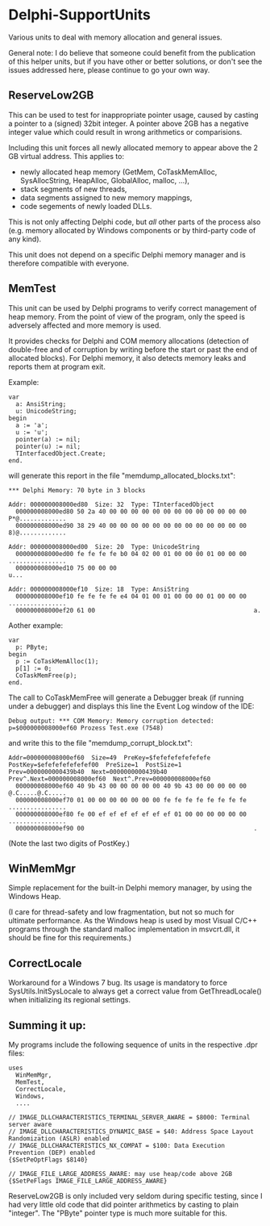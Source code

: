 # Delphi-SupportUnits
Various units to deal with memory allocation and general issues.


General note:
I do believe that someone could benefit from the publication of this helper units, but if you have other or better solutions, or don't see
the issues addressed here, please continue to go your own way.


## ReserveLow2GB

This can be used to test for inappropriate pointer usage, caused by casting a pointer to a (signed) 32bit integer. A pointer above 2GB
has a negative integer value which could result in wrong arithmetics or comparisions.

Including this unit forces all newly allocated memory to appear above the 2 GB virtual address. This applies to:
  - newly allocated heap memory (GetMem, CoTaskMemAlloc, SysAllocString, HeapAlloc, GlobalAlloc, malloc, ...),
  - stack segments of new threads,
  - data segments assigned to new memory mappings,
  - code segements of newly loaded DLLs.

This is not only affecting Delphi code, but *all* other parts of the process also (e.g. memory allocated by Windows components or by
third-party code of any kind).

This unit does not depend on a specific Delphi memory manager and is therefore compatible with everyone.


## MemTest

This unit can be used by Delphi programs to verify correct management of heap memory. From the point of view of the program,
only the speed is adversely affected and more memory is used.

It provides checks for Delphi and COM memory allocations (detection of double-free and of corruption by writing before the start or
past the end of allocated blocks).
For Delphi memory, it also detects memory leaks and reports them at program exit.

Example:

```
var
  a: AnsiString;
  u: UnicodeString;
begin
  a := 'a';
  u := 'u';
  pointer(a) := nil;
  pointer(u) := nil;
  TInterfacedObject.Create;
end.
```

will generate this report in the file "memdump_allocated_blocks.txt":

```
*** Delphi Memory: 70 byte in 3 blocks

Addr: 000000008000ed80  Size: 32  Type: TInterfacedObject
  000000008000ed80 50 2a 40 00 00 00 00 00 00 00 00 00 00 00 00 00  P*@.............
  000000008000ed90 38 29 40 00 00 00 00 00 00 00 00 00 00 00 00 00  8)@.............

Addr: 000000008000ed00  Size: 20  Type: UnicodeString
  000000008000ed00 fe fe fe fe b0 04 02 00 01 00 00 00 01 00 00 00  ................
  000000008000ed10 75 00 00 00                                      u...            

Addr: 000000008000ef10  Size: 18  Type: AnsiString
  000000008000ef10 fe fe fe fe e4 04 01 00 01 00 00 00 01 00 00 00  ................
  000000008000ef20 61 00                                            a.              
```

Aother example:
```
var
  p: PByte;
begin
  p := CoTaskMemAlloc(1);
  p[1] := 0;
  CoTaskMemFree(p);
end.
```

The call to CoTaskMemFree will generate a Debugger break (if running under a debugger) and displays this line the Event Log window of the IDE:
```
Debug output: *** COM Memory: Memory corruption detected: p=$000000008000ef60 Prozess Test.exe (7548)
```
and write this to the file "memdump_corrupt_block.txt":
```
Addr=000000008000ef60  Size=49  PreKey=$fefefefefefefefe  PostKey=$efefefefefefef00  PreSize=1  PostSize=1  Prev=0000000000439b40  Next=0000000000439b40  Prev^.Next=000000008000ef60  Next^.Prev=000000008000ef60
  000000008000ef60 40 9b 43 00 00 00 00 00 40 9b 43 00 00 00 00 00  @.C.....@.C.....
  000000008000ef70 01 00 00 00 00 00 00 00 fe fe fe fe fe fe fe fe  ................
  000000008000ef80 fe 00 ef ef ef ef ef ef ef 01 00 00 00 00 00 00  ................
  000000008000ef90 00                                               .               
```
(Note the last two digits of PostKey.)


## WinMemMgr

Simple replacement for the built-in Delphi memory manager, by using the Windows Heap.

(I care for thread-safety and low fragmentation, but not so much for ultimate performance. As the Windows heap is used by most
Visual C/C++ programs through the standard malloc implementation in msvcrt.dll, it should be fine for this requirements.)


## CorrectLocale

Workaround for a Windows 7 bug. Its usage is mandatory to force SysUtils.InitSysLocale to always get a correct value from
GetThreadLocale() when initializing its regional settings.


## Summing it up:

My programs include the following sequence of units in the respective .dpr files:
```
uses
  WinMemMgr,
  MemTest,
  CorrectLocale,
  Windows,
  ....

// IMAGE_DLLCHARACTERISTICS_TERMINAL_SERVER_AWARE = $8000: Terminal server aware
// IMAGE_DLLCHARACTERISTICS_DYNAMIC_BASE = $40: Address Space Layout Randomization (ASLR) enabled
// IMAGE_DLLCHARACTERISTICS_NX_COMPAT = $100: Data Execution Prevention (DEP) enabled
{$SetPeOptFlags $8140}
   
// IMAGE_FILE_LARGE_ADDRESS_AWARE: may use heap/code above 2GB
{$SetPeFlags IMAGE_FILE_LARGE_ADDRESS_AWARE}
```

ReserveLow2GB is only included very seldom during specific testing, since I had very little old code that did pointer arithmetics
by casting to plain "integer". The "PByte" pointer type is much more suitable for this.
